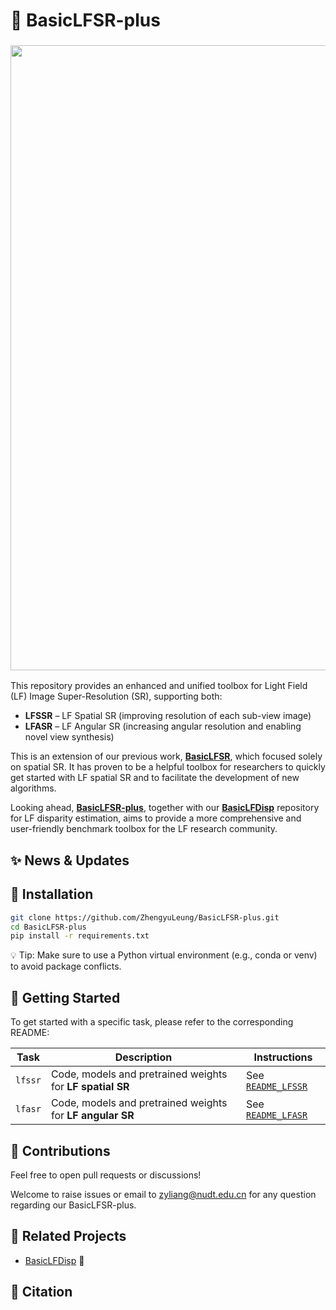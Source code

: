 # 🌱 BasicLFSR-plus


### <img src="https://raw.github.com/ZhengyuLiang24/BasicLFSR/main/figs/Thumbnail.jpg" width="1000">

This repository provides an enhanced and unified toolbox for Light Field (LF) Image Super-Resolution (SR), supporting both:

- **LFSSR** – LF Spatial SR (improving resolution of each sub-view image)
- **LFASR** – LF Angular SR (increasing angular resolution and enabling novel view synthesis)

This is an extension of our previous work, **[BasicLFSR](https://github.com/ZhengyuLiang24/BasicLFSR)**, which focused solely on spatial SR. 
It has proven to be a helpful toolbox for researchers to quickly get started with LF spatial SR and to facilitate the development of new algorithms. 

Looking ahead, **[BasicLFSR-plus](https://github.com/ZhengyuLeung/BasicLFSR-plus)**, together with our **[BasicLFDisp](https://github.com/yourname/BasicLFDisp)** repository for LF disparity estimation, aims to provide a more comprehensive and user-friendly benchmark toolbox for the LF research community. 

## ✨ News & Updates


## 🔧 Installation
```bash
git clone https://github.com/ZhengyuLeung/BasicLFSR-plus.git
cd BasicLFSR-plus
pip install -r requirements.txt
```
💡 Tip: Make sure to use a Python virtual environment (e.g., conda or venv) to avoid package conflicts.


## 🚀 Getting Started

To get started with a specific task, please  refer to the corresponding README:

| Task  | Description | Instructions |
|---------|-------------|-------------|
| `lfssr` | Code, models and pretrained weights for **LF spatial SR** | See [`README_LFSSR`](https://github.com/ZhengyuLeung/BasicLFSR-plus//README_LFSSR.md) |
| `lfasr` | Code, models and pretrained weights for **LF angular SR** | See [`README_LFASR`](https://github.com/ZhengyuLeung/BasicLFSR-plus/README_LFASR.md) |




## 🤝 Contributions
Feel free to open pull requests or discussions!

Welcome to raise issues or email to [zyliang@nudt.edu.cn](zyliang@nudt.edu.cn) for any question regarding our BasicLFSR-plus.


## 🔗 Related Projects
- [BasicLFDisp](https://github.com/ZhengyuLeung/BasicLFDisp) 📖


## 📝 Citation

